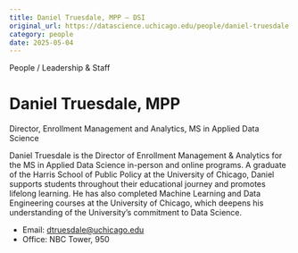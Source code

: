 ```yaml
---
title: Daniel Truesdale, MPP – DSI
original_url: https://datascience.uchicago.edu/people/daniel-truesdale
category: people
date: 2025-05-04
---
```


People / Leadership & Staff

# Daniel Truesdale, MPP

Director, Enrollment Management and Analytics, MS in Applied Data Science

Daniel Truesdale is the Director of Enrollment Management & Analytics for the MS in Applied Data Science in-person and online programs. A graduate of the Harris School of Public Policy at the University of Chicago, Daniel supports students throughout their educational journey and promotes lifelong learning. He has also completed Machine Learning and Data Engineering courses at the University of Chicago, which deepens his understanding of the University’s commitment to Data Science.

* Email: dtruesdale@uchicago.edu
* Office: NBC Tower, 950